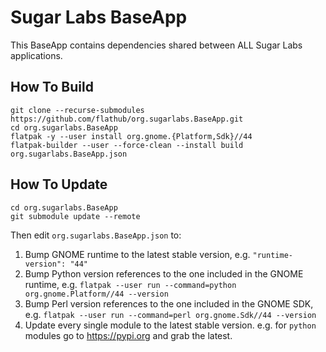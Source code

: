 # Sugar Labs BaseApp

This BaseApp contains dependencies shared between ALL Sugar Labs applications.

## How To Build

```
git clone --recurse-submodules https://github.com/flathub/org.sugarlabs.BaseApp.git
cd org.sugarlabs.BaseApp
flatpak -y --user install org.gnome.{Platform,Sdk}//44
flatpak-builder --user --force-clean --install build org.sugarlabs.BaseApp.json
```

## How To Update

```
cd org.sugarlabs.BaseApp
git submodule update --remote
```

Then edit `org.sugarlabs.BaseApp.json` to:

1. Bump GNOME runtime to the latest stable version, e.g. `"runtime-version": "44"`
2. Bump Python version references to the one included in the GNOME runtime, e.g. `flatpak --user run --command=python org.gnome.Platform//44 --version`
3. Bump Perl version references to the one included in the GNOME SDK, e.g. `flatpak --user run --command=perl org.gnome.Sdk//44 --version`
4. Update every single module to the latest stable version. e.g. for `python` modules go to https://pypi.org and grab the latest.
